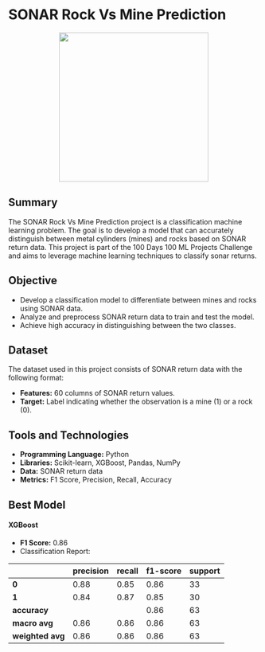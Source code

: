 # SONAR Rock Vs Mine Prediction

<p align="center">
  <img src="https://github.com/user-attachments/assets/2166d146-5329-48a7-801e-53440736fceb" height="300"/> 
</p>

## Summary
The SONAR Rock Vs Mine Prediction project is a classification machine learning problem. The goal is to develop a model that can accurately distinguish between metal cylinders (mines) and rocks based on SONAR return data. This project is part of the 100 Days 100 ML Projects Challenge and aims to leverage machine learning techniques to classify sonar returns.

## Objective
- Develop a classification model to differentiate between mines and rocks using SONAR data.
- Analyze and preprocess SONAR return data to train and test the model.
- Achieve high accuracy in distinguishing between the two classes.

## Dataset
The dataset used in this project consists of SONAR return data with the following format:

- **Features:** 60 columns of SONAR return values.
- **Target:** Label indicating whether the observation is a mine (1) or a rock (0).

## Tools and Technologies
- **Programming Language:** Python
- **Libraries:** Scikit-learn, XGBoost, Pandas, NumPy
- **Data:** SONAR return data
- **Metrics:** F1 Score, Precision, Recall, Accuracy

## Best Model

#### XGBoost
- **F1 Score:** 0.86
- Classification Report:
  
|               | precision | recall | f1-score | support |
|---------------|-----------|--------|----------|---------|
| **0**         | 0.88      | 0.85   | 0.86     | 33      |
| **1**         | 0.84      | 0.87   | 0.85     | 30      |
| **accuracy**  |           |        | 0.86     | 63      |
| **macro avg** | 0.86      | 0.86   | 0.86     | 63      |
| **weighted avg** | 0.86   | 0.86   | 0.86     | 63      |
